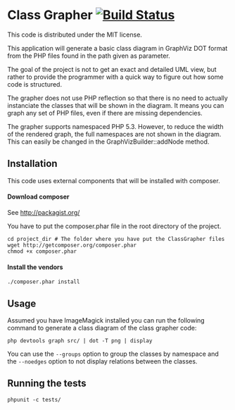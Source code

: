 Class Grapher [![Build Status](https://secure.travis-ci.org/sixty-nine/ClassGrapher.png)](http://travis-ci.org/sixty-nine/ClassGrapher)
=============

This code is distributed under the MIT license.

This application will generate a basic class diagram in GraphViz DOT format from
the PHP files found in the path given as parameter.

The goal of the project is not to get an exact and detailed UML view, but rather
to provide the programmer with a quick way to figure out how some code is structured.

The grapher does not use PHP reflection so that there is no need to actually instanciate
the classes that will be shown in the diagram. It means you can graph any set of PHP
files, even if there are missing dependencies.

The grapher supports namespaced PHP 5.3. However, to reduce the width of the rendered 
graph, the full namespaces are not shown in the diagram. This can easily be changed in
the GraphVizBuilder::addNode method.

Installation
------------

This code uses external components that will be installed with composer.

#### Download composer

See http://packagist.org/

You have to put the composer.phar file in the root directory of the project.

```
cd project_dir # The folder where you have put the ClassGrapher files
wget http://getcomposer.org/composer.phar
chmod +x composer.phar
```

#### Install the vendors

```
./composer.phar install
```

Usage
-----

Assumed you have ImageMagick installed you can run the following command to generate
a class diagram of the class grapher code:

```
php devtools graph src/ | dot -T png | display
```

You can use the ```--groups``` option to group the classes by namespace and the ```--noedges``` option to not display relations between the classes.

Running the tests
-----------------

```
phpunit -c tests/
```